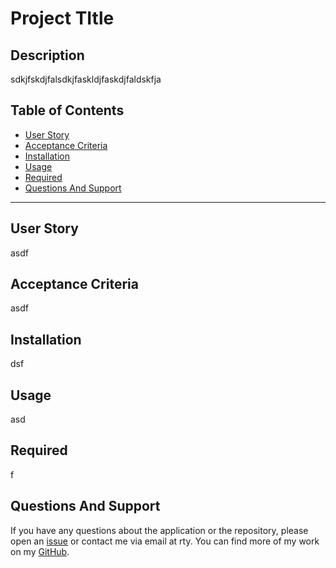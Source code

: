 
# __Project TItle__



## __Description__ 
 sdkjfskdjfalsdkjfaskldjfaskdjfaldskfja

## Table of Contents 
 - [User Story](#user-story) 
- [Acceptance Criteria](#acceptance-criteria) 
- [Installation](#installation) 
- [Usage](#usage) 
- [Required](#required) 
- [Questions And Support](#questions-and-support) 


---
## User Story 
  asdf 

## Acceptance Criteria 
  asdf   

## Installation 
 dsf  

## Usage 
  asd   

## Required 
  f 

 

## Questions And Support 
 If you have any questions about the application or the repository, please open an [issue](https://github.com/rty/rty/issues) or contact me via email at rty. 
 You can find more of my work on my [GitHub](https://github.com/rty).  

  



   


